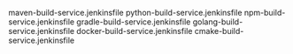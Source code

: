 maven-build-service.jenkinsfile
python-build-service.jenkinsfile
npm-build-service.jenkinsfile
gradle-build-service.jenkinsfile
golang-build-service.jenkinsfile
docker-build-service.jenkinsfile
cmake-build-service.jenkinsfile